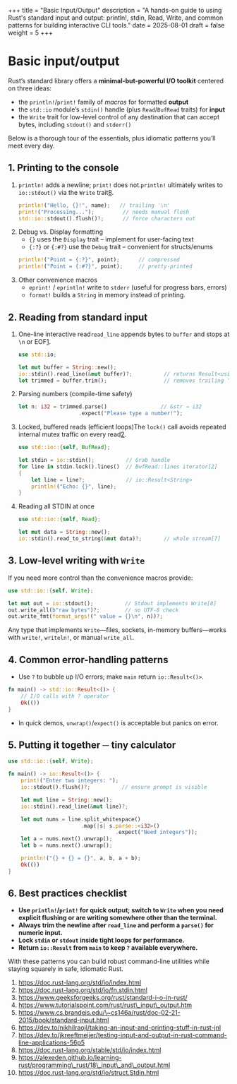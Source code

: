 +++
title = "Basic Input/Output"
description = "A hands-on guide to using Rust's standard input and output: println!, stdin, Read, Write, and common patterns for building interactive CLI tools."
date = 2025-08-01
draft = false
weight = 5
+++

# Basic input/output

Rust’s standard library offers a **minimal-but-powerful I/O toolkit** centered on three ideas:

* the `println!`/`print!` family of *macros* for formatted **output**
* the `std::io` module’s `stdin()` handle (plus `Read`/`BufRead` traits) for **input**
* the `Write` trait for low-level control of any destination that can accept bytes, including `stdout()` and `stderr()`

Below is a thorough tour of the essentials, plus idiomatic patterns you’ll meet every day.

## 1. Printing to the console

1. `println!` adds a newline; `print!` does not.`println!` ultimately writes to `io::stdout()` via the `Write` trait[8](https://doc.rust-lang.org/stable/std/io/index.html).
   ```rust
   println!("Hello, {}!", name);   // trailing '\n'
   print!("Processing...");         // needs manual flush
   std::io::stdout().flush()?;      // force characters out

   ```
2. Debug vs. Display formatting
   * `{}` uses the `Display` trait – implement for user-facing text
   * `{:?}` or `{:#?}` use the `Debug` trait – convenient for structs/enums
   ```rust
   println!("Point = {:?}", point);      // compressed
   println!("Point = {:#?}", point);     // pretty-printed

   ```
3. Other convenience macros
   * `eprint!` / `eprintln!` write to `stderr` (useful for progress bars, errors)
   * `format!` builds a `String` in memory instead of printing.

## 2. Reading from standard input

1. One-line interactive read`read_line` appends bytes to `buffer` and stops at `\n` or EOF[1](https://doc.rust-lang.org/std/io/index.html).
   ```rust
   use std::io;

   let mut buffer = String::new();
   io::stdin().read_line(&mut buffer)?;          // returns Result<usize>[1]
   let trimmed = buffer.trim();                  // removes trailing '\n'

   ```
2. Parsing numbers (compile-time safety)
   ```rust
   let n: i32 = trimmed.parse()                 // &str → i32
                      .expect("Please type a number!");

   ```
3. Locked, buffered reads (efficient loops)The `lock()` call avoids repeated internal mutex traffic on every read[2](https://doc.rust-lang.org/std/io/fn.stdin.html).
   ```rust
   use std::io::{self, BufRead};

   let stdin = io::stdin();          // Grab handle
   for line in stdin.lock().lines()  // BufRead::lines iterator[2]
   {
       let line = line?;             // io::Result<String>
       println!("Echo: {}", line);
   }

   ```
4. Reading all STDIN at once
   ```rust
   use std::io::{self, Read};

   let mut data = String::new();
   io::stdin().read_to_string(&mut data)?;       // whole stream[7]

   ```

## 3. Low-level writing with `Write`

If you need more control than the convenience macros provide:

```rust
use std::io::{self, Write};

let mut out = io::stdout();          // Stdout implements Write[8]
out.write_all(b"raw bytes")?;        // no UTF-8 check
out.write_fmt(format_args!(" value = {}\n", n))?;

```

Any type that implements `Write`—files, sockets, in-memory buffers—works with `write!`, `writeln!`, or manual `write_all`.

## 4. Common error-handling patterns

* Use `?` to bubble up I/O errors; make `main` return `io::Result<()>`.

```rust
fn main() -> std::io::Result<()> {
    // I/O calls with ? operator
    Ok(())
}

```

* In quick demos, `unwrap()`/`expect()` is acceptable but panics on error.

## 5. Putting it together ─ tiny calculator

```rust
use std::io::{self, Write};

fn main() -> io::Result<()> {
    print!("Enter two integers: ");
    io::stdout().flush()?;          // ensure prompt is visible

    let mut line = String::new();
    io::stdin().read_line(&mut line)?;

    let mut nums = line.split_whitespace()
                       .map(|s| s.parse::<i32>()
                                  .expect("Need integers"));
    let a = nums.next().unwrap();
    let b = nums.next().unwrap();

    println!("{} + {} = {}", a, b, a + b);
    Ok(())
}

```

## 6. Best practices checklist

* **Use&#x20;****`println!`****/****`print!`****&#x20;for quick output; switch to&#x20;****`Write`****&#x20;when you need explicit flushing or are writing somewhere other than the terminal.**
* **Always trim the newline after&#x20;****`read_line`****&#x20;and perform a&#x20;****`parse()`****&#x20;for numeric input.**
* **Lock&#x20;****`stdin`****&#x20;or&#x20;****`stdout`****&#x20;inside tight loops for performance.**
* **Return&#x20;****`io::Result`****&#x20;from&#x20;****`main`****&#x20;to keep&#x20;****`?`****&#x20;available everywhere.**

With these patterns you can build robust command-line utilities while staying squarely in safe, idiomatic Rust.

1. https://doc.rust-lang.org/std/io/index.html
2. https://doc.rust-lang.org/std/io/fn.stdin.html
3. https://www.geeksforgeeks.org/rust/standard-i-o-in-rust/
4. https://www.tutorialspoint.com/rust/rust\_input\_output.htm
5. https://www.cs.brandeis.edu/\~cs146a/rust/doc-02-21-2015/book/standard-input.html
6. https://dev.to/nikhilraojl/taking-an-input-and-printing-stuff-in-rust-jnl
7. https://dev.to/jkreeftmeijer/testing-input-and-output-in-rust-command-line-applications-56p5
8. https://doc.rust-lang.org/stable/std/io/index.html
9. https://alexeden.github.io/learning-rust/programming\_rust/18\_input\_and\_output.html
10. https://doc.rust-lang.org/std/io/struct.Stdin.html
